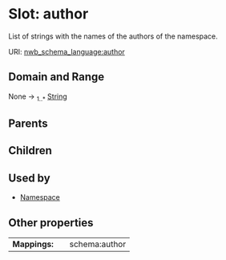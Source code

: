 
# Slot: author


List of strings with the names of the authors of the namespace.

URI: [nwb_schema_language:author](https://w3id.org/p2p_ld/nwb-schema-language/author)


## Domain and Range

None &#8594;  <sub>1..\*</sub> [String](types/String.md)

## Parents


## Children


## Used by

 * [Namespace](Namespace.md)

## Other properties

|  |  |  |
| --- | --- | --- |
| **Mappings:** | | schema:author |

